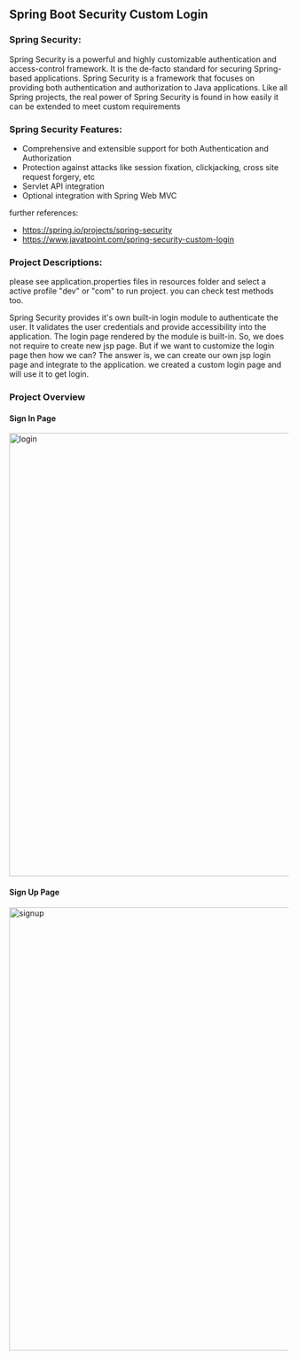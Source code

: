 ## Spring Boot Security Custom Login

### Spring Security:
Spring Security is a powerful and highly customizable authentication and access-control framework. It is the de-facto standard for securing Spring-based applications.
Spring Security is a framework that focuses on providing both authentication and authorization to Java applications. Like all Spring projects, the real power of Spring Security is found in how easily it can be extended to meet custom requirements

### Spring Security Features:
- Comprehensive and extensible support for both Authentication and Authorization
- Protection against attacks like session fixation, clickjacking, cross site request forgery, etc
- Servlet API integration
- Optional integration with Spring Web MVC


further references:     
- https://spring.io/projects/spring-security
- https://www.javatpoint.com/spring-security-custom-login



### Project Descriptions:
please see application.properties files in resources folder and select a active profile "dev" or "com" to run project. you can check test methods too.  

Spring Security provides it's own built-in login module to authenticate the user. It validates the user credentials and provide accessibility into the application.
The login page rendered by the module is built-in. So, we does not require to create new jsp page. But if we want to customize the login page then how we can?
The answer is, we can create our own jsp login page and integrate to the application. we created a custom login page and will use it to get login.

### Project Overview

#### Sign In Page
<img width="800" alt="login" src="https://github.com/shivamverma26/login.jsp_springboot/assets/94590743/bba46b71-c301-4d1f-87b3-9103b6549cc5">

#### Sign Up Page
<img width="800" alt="signup" src="https://github.com/shivamverma26/login.jsp_springboot/assets/94590743/2f879a6d-3631-4e01-93c2-3ed23acdde8e">
